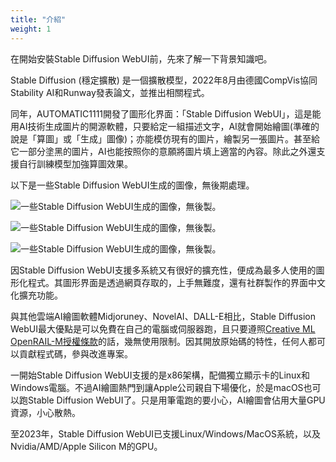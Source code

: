 ```yaml
---
title: "介紹"
weight: 1
---
```


在開始安裝Stable Diffusion WebUI前，先來了解一下背景知識吧。

Stable Diffusion (穩定擴散) 是一個擴散模型，2022年8月由德國CompVis協同Stability AI和Runway發表論文，並推出相關程式。

同年，AUTOMATIC1111開發了圖形化界面：「Stable Diffusion WebUI」，這是能用AI技術生成圖片的開源軟體，只要給定一組描述文字，AI就會開始繪圖(準確的說是「算圖」或「生成」圖像)；亦能模仿現有的圖片，繪製另一張圖片。甚至給它一部分塗黑的圖片，AI也能按照你的意願將圖片填上適當的內容。除此之外還支援自行訓練模型加強算圖效果。

以下是一些Stable Diffusion WebUI生成的圖像，無後期處理。

![一些Stable Diffusion WebUI生成的圖像，無後製。](../../images/title-1.4.webp)

![一些Stable Diffusion WebUI生成的圖像，無後製。](../../images/title-1.3.webp)

![一些Stable Diffusion WebUI生成的圖像，無後製。](../../images/title-1.5.webp)

因Stable Diffusion WebUI支援多系統又有很好的擴充性，便成為最多人使用的圖形化程式。其圖形界面是透過網頁存取的，上手無難度，還有社群製作的界面中文化擴充功能。

與其他雲端AI繪圖軟體Midjoruney、NovelAI、DALL-E相比，Stable Diffusion WebUI最大優點是可以免費在自己的電腦或伺服器跑，且只要遵照[Creative ML OpenRAIL-M授權條款](https://github.com/CompVis/stable-diffusion/blob/main/LICENSE)的話，幾無使用限制。因其開放原始碼的特性，任何人都可以貢獻程式碼，參與改進專案。

一開始Stable Diffusion WebUI支援的是x86架構，配備獨立顯示卡的Linux和Windows電腦。不過AI繪圖熱門到讓Apple公司親自下場優化，於是macOS也可以跑Stable Diffusion WebUI了。只是用筆電跑的要小心，AI繪圖會佔用大量GPU資源，小心散熱。

至2023年，Stable Diffusion WebUI已支援Linux/Windows/MacOS系統，以及Nvidia/AMD/Apple Silicon M的GPU。
